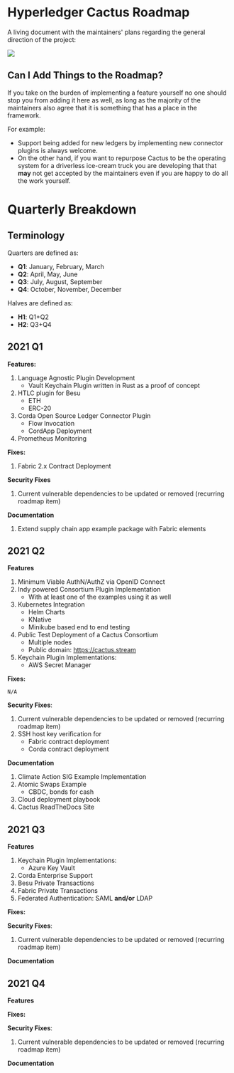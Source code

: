 # Hyperledger Cactus Roadmap

A living document with the maintainers' plans regarding the general direction of the project:

![](https://media.giphy.com/media/llmrnMkLqcssM6sYG7/giphy-downsized.gif)

## Can I Add Things to the Roadmap?

If you take on the burden of implementing a feature yourself no one should stop you from adding it here as well, as long as the majority of the maintainers also agree that it is something that has a place in the framework.

For example: 
* Support being added for new ledgers by implementing new connector plugins is always welcome.
* On the other hand, if you want to repurpose Cactus to be the operating system for a driverless ice-cream truck you are developing that that **may** not get accepted by the maintainers even if you are happy to do all the work yourself. 

# Quarterly Breakdown

## Terminology

Quarters are defined as:

- **Q1**: January, February, March
- **Q2**: April, May, June
- **Q3**: July, August, September
- **Q4**: October, November, December

Halves are defined as:

- **H1**: Q1+Q2
- **H2**: Q3+Q4

## 2021 Q1

**Features:** 

1. Language Agnostic Plugin Development
    * Vault Keychain Plugin written in Rust as a proof of concept
2. HTLC plugin for Besu
    * ETH
    * ERC-20
3. Corda Open Source Ledger Connector Plugin 
    * Flow Invocation
    * CordApp Deployment 
4. Prometheus Monitoring

**Fixes:**

1. Fabric 2.x Contract Deployment

**Security Fixes**

1. Current vulnerable dependencies to be updated or removed (recurring roadmap item)

**Documentation**

1. Extend supply chain app example package with Fabric elements


## 2021 Q2

**Features**

1. Minimum Viable AuthN/AuthZ via OpenID Connect
2. Indy powered Consortium Plugin Implementation
    * With at least one of the examples using it as well
3. Kubernetes Integration
    * Helm Charts
    * KNative
    * Minikube based end to end testing
4. Public Test Deployment of a Cactus Consortium
    * Multiple nodes
    * Public domain: https://cactus.stream
5. Keychain Plugin Implementations:
    * AWS Secret Manager

**Fixes:**

`N/A`

**Security Fixes**:

1. Current vulnerable dependencies to be updated or removed (recurring roadmap item)
2. SSH host key verification for 
    * Fabric contract deployment
    * Corda contract deployment

**Documentation**

1. Climate Action SIG Example Implementation
2. Atomic Swaps Example
    * CBDC, bonds for cash
3. Cloud deployment playbook
4. Cactus ReadTheDocs Site

## 2021 Q3

**Features**

1. Keychain Plugin Implementations:
    * Azure Key Vault
2. Corda Enterprise Support
3. Besu Private Transactions
4. Fabric Private Transactions
5. Federated Authentication: SAML **and/or** LDAP

**Fixes:**

**Security Fixes**:

1. Current vulnerable dependencies to be updated or removed (recurring roadmap item)

**Documentation**

## 2021 Q4

**Features**

**Fixes:**

**Security Fixes**:

1. Current vulnerable dependencies to be updated or removed (recurring roadmap item)

**Documentation**
